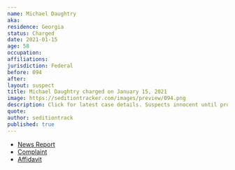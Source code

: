 ```yaml
---
name: Michael Daughtry
aka:
residence: Georgia
status: Charged
date: 2021-01-15
age: 58
occupation:
affiliations:
jurisdiction: Federal
before: 094
after:
layout: suspect
title: Michael Daughtry charged on January 15, 2021
image: https://seditiontracker.com/images/preview/094.png
description: Click for latest case details. Suspects innocent until proven guilty.
quote:
author: seditiontrack
published: true
---
```


- [News Report](https://www.walb.com/2021/01/19/pelham-man-charged-capitol-incident/)
- [Complaint](https://www.justice.gov/opa/page/file/1356031/download)
- [Affidavit](https://www.justice.gov/opa/page/file/1356026/download)
